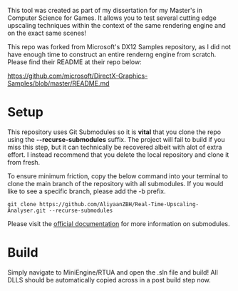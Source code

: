 This tool was created as part of my dissertation for my Master's in Computer Science for Games. It allows you to test several cutting edge upscaling techniques within the context of the same rendering engine and on the exact same scenes!

This repo was forked from Microsoft's DX12 Samples repository, as I did not have enough time to construct an entire renderng engine from scratch. Please find their README at their repo below:

https://github.com/microsoft/DirectX-Graphics-Samples/blob/master/README.md

# Setup

This repository uses Git Submodules so it is **vital** that you clone the repo using the **--recurse-submodules** suffix. The project will fail to build if you miss this step, but it can technically be recovered albeit with alot of extra effort. I instead recommend that you delete the local repository and clone it from fresh.

To ensure minimum friction, copy the below command into your terminal to clone the main branch of the repository with all submodules. If you would like to see a specific branch, please add the -b prefix.

```git
git clone https://github.com/AliyaanZBH/Real-Time-Upscaling-Analyser.git --recurse-submodules
```

Please visit the [official documentation](https://git-scm.com/book/en/v2/Git-Tools-Submodules) for more information on submodules.

# Build

Simply navigate to MiniEngine/RTUA and open the .sln file and build! All DLLS should be automatically copied across in a post build step now.
